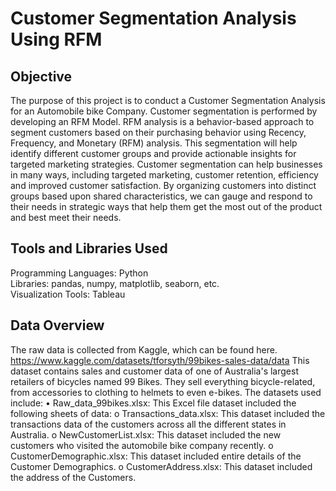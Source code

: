 # Customer Segmentation Analysis Using RFM  
## Objective  
The purpose of this project is to conduct a Customer Segmentation Analysis for an Automobile bike Company. Customer segmentation is performed by developing an RFM Model. RFM analysis is a behavior-based approach to segment customers based on their purchasing behavior using Recency, Frequency, and Monetary (RFM) analysis. This segmentation will help identify different customer groups and provide actionable insights for targeted marketing strategies.
Customer segmentation can help businesses in many ways, including targeted marketing, customer retention, efficiency and improved customer satisfaction. By organizing customers into distinct groups based upon shared characteristics, we can gauge and respond to their needs in strategic ways that help them get the most out of the product and best meet their needs.
## Tools and Libraries Used
Programming Languages: Python  
Libraries: pandas, numpy, matplotlib, seaborn, etc.  
Visualization Tools: Tableau
## Data Overview
The raw data is collected from Kaggle, which can be found here. https://www.kaggle.com/datasets/tforsyth/99bikes-sales-data/data
This dataset contains sales and customer data of one of Australia's largest retailers of bicycles named 99 Bikes. They sell everything bicycle-related, from accessories to clothing to helmets to even e-bikes.
The datasets used include:
•	Raw_data_99bikes.xlsx: This Excel file dataset included the following sheets of data:
o	Transactions_data.xlsx: This dataset included the transactions data of the customers across all the different states in Australia.
o	NewCustomerList.xlsx: This dataset included the new customers who visited the automobile bike company recently.
o	CustomerDemographic.xlsx: This dataset included entire details of the Customer Demographics.
o	CustomerAddress.xlsx: This dataset included the address of the Customers.
